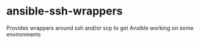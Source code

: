 # ansible-ssh-wrappers
Provides wrappers around ssh and/or scp to get Ansible working on some environments
